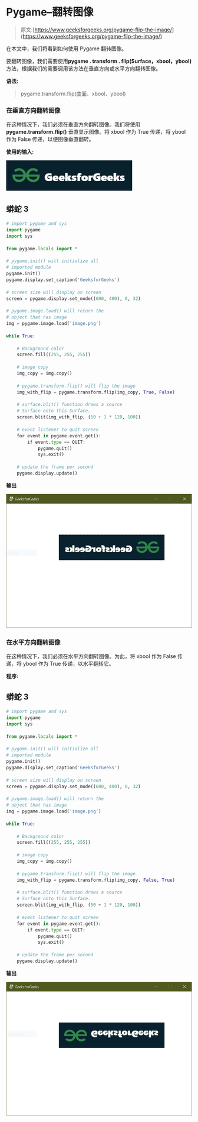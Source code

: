 # Pygame–翻转图像

> 原文:[https://www.geeksforgeeks.org/pygame-flip-the-image/](https://www.geeksforgeeks.org/pygame-flip-the-image/)

在本文中，我们将看到如何使用 Pygame 翻转图像。

要翻转图像，我们需要使用**pygame . transform . flip(Surface，xbool，ybool)** 方法，根据我们的需要调用该方法在垂直方向或水平方向翻转图像。

**语法:**

> pygame.transform.flip(曲面、xbool、ybool)

### 在垂直方向翻转图像

在这种情况下，我们必须在垂直方向翻转图像。我们将使用 **pygame.transform.flip()** 垂直显示图像。将 xbool 作为 True 传递，将 ybool 作为 False 传递，以便图像垂直翻转。

**使用的输入:**

![](img/230e8497ab25c69a0d56f98fe9abf618.png)

## 蟒蛇 3

```py
# import pygame and sys
import pygame
import sys

from pygame.locals import *

# pygame.init() will initialize all
# imported module
pygame.init()
pygame.display.set_caption('GeeksforGeeks')

# screen size will display on screen
screen = pygame.display.set_mode((600, 400), 0, 32)

# pygame.image.load() will return the
# object that has image
img = pygame.image.load('image.png')

while True:

    # Background color
    screen.fill((255, 255, 255))

    # image copy
    img_copy = img.copy()

    # pygame.transform.flip() will flip the image
    img_with_flip = pygame.transform.flip(img_copy, True, False)

    # surface.blit() function draws a source 
    # Surface onto this Surface.
    screen.blit(img_with_flip, (50 + 1 * 120, 100))

    # event listener to quit screen
    for event in pygame.event.get():
        if event.type == QUIT:
            pygame.quit()
            sys.exit()

    # update the frame per second
    pygame.display.update()
```

**输出**

![](img/f98e0300b68958d4c164031cb0270a70.png)

### 在水平方向翻转图像

在这种情况下，我们必须在水平方向翻转图像。为此，将 xbool 作为 False 传递，将 ybool 作为 True 传递，以水平翻转它。

**程序:**

## 蟒蛇 3

```py
# import pygame and sys
import pygame
import sys

from pygame.locals import *

# pygame.init() will initialize all 
# imported module
pygame.init()
pygame.display.set_caption('GeeksforGeeks')

# screen size will display on screen
screen = pygame.display.set_mode((600, 400), 0, 32)

# pygame.image.load() will return the
# object that has image
img = pygame.image.load('image.png')

while True:

    # Background color
    screen.fill((255, 255, 255))

    # image copy
    img_copy = img.copy()

    # pygame.transform.flip() will flip the image
    img_with_flip = pygame.transform.flip(img_copy, False, True)

    # surface.blit() function draws a source 
    # Surface onto this Surface.
    screen.blit(img_with_flip, (50 + 1 * 120, 100))

    # event listener to quit screen
    for event in pygame.event.get():
        if event.type == QUIT:
            pygame.quit()
            sys.exit()

    # update the frame per second
    pygame.display.update()
```

**输出**

![](img/796b81a2539b1a997a2dfd94278e492d.png)